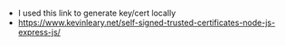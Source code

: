 - I used this link to generate key/cert locally
- https://www.kevinleary.net/self-signed-trusted-certificates-node-js-express-js/
